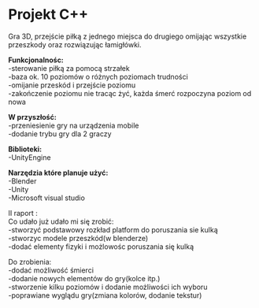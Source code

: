 # Projekt C++

Gra 3D, przejście piłką z jednego miejsca do drugiego omijając wszystkie przeszkody oraz rozwiązując łamigłówki.

**Funkcjonalnośc:**   
  -sterowanie piłką za pomocą strzałek  
  -baza ok. 10 poziomów o różnych poziomach trudności   
  -omijanie przeskód i przejście poziomu   
  -zakończenie poziomu nie tracąc żyć, każda śmerć rozpoczyna poziom od nowa 
   
  
 **W przyszłość:**  
    -przeniesienie gry na urządzenia mobile   
    -dodanie trybu gry dla 2 graczy   
    
**Biblioteki:**  
   -UnityEngine 
   
 
 **Narzędzia które planuje użyć:**  
  -Blender  
  -Unity  
  -Microsoft visual studio  
 
 
 II raport :  
 Co udało już udało mi się zrobić:  
 -stworzyć podstawowy rozkład platform do poruszania sie kulką  
 -stworzyc modele przeszkód(w blenderze)  
 -dodać elementy fizyki i możlowośc poruszania się kulką  
 
 Do zrobienia:  
 -dodać możliwość śmierci  
 -dodanie nowych elementów do gry(kolce itp.)  
 -stworzenie kilku poziomów i dodanie możliwości ich wyboru  
 -poprawiane wyglądu gry(zmiana kolorów, dodanie tekstur)  
 
 
  
  
